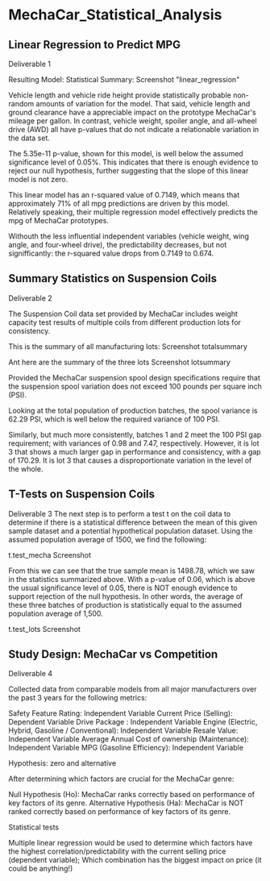 # MechaCar_Statistical_Analysis

## Linear Regression to Predict MPG

  Deliverable 1
  
Resulting Model:
Statistical Summary:
Screenshot "linear_regression"

Vehicle length and vehicle ride height provide statistically probable non-random amounts of variation for the model. That said, vehicle length and ground clearance have a appreciable impact on the prototype MechaCar's mileage per gallon. In contrast, vehicle weight, spoiler angle, and all-wheel drive (AWD) all have p-values that do not indicate a relationable variation in the data set.

The 5.35e-11 p-value, shown for this model,  is well below the assumed significance level of 0.05%. This indicates that there is enough evidence to reject our null hypothesis, further suggesting that the slope of this linear model is not zero.

This linear model has an r-squared value of 0.7149, which means that approximately 71% of all mpg predictions are driven by this model. Relatively speaking, their multiple regression model effectively predicts the mpg of MechaCar prototypes.

Withouth the less influential independent variables (vehicle weight, wing angle, and four-wheel drive), the predictability decreases, but not signifficantly: the r-squared value drops from 0.7149 to 0.674.


## Summary Statistics on Suspension Coils
  
  Deliverable 2
  
The Suspension Coil data set provided by MechaCar includes weight capacity test results of multiple coils from different production lots for consistency.

This is the summary of all manufacturing lots:
Screenshot totalsummary

Ant here are the summary of the three lots
Screenshot lotsummary

Provided the MechaCar suspension spool design specifications require that the suspension spool variation does not exceed 100 pounds per square inch (PSI).

Looking at the total population of production batches, the spool variance is 62.29 PSI, which is well below the required variance of 100 PSI.

Similarly, but much more consistently, batches 1 and 2 meet the 100 PSI gap requirement; with variances of 0.98 and 7.47, respectively. However, it is lot 3 that shows a much larger gap in performance and consistency, with a gap of 170.29. It is lot 3 that causes a disproportionate variation in the level of the whole.

## T-Tests on Suspension Coils

  Deliverable 3 
The next step is to perform a test t on the coil data to determine if there is a statistical difference between the mean of this given sample dataset and a potential hypothetical population dataset. Using the assumed population average of 1500, we find the following:

t.test_mecha
Screenshot

From this we can see that the true sample mean is 1498.78, which we saw in the statistics summarized above. With a p-value of 0.06, which is above the usual significance level of 0.05, there is NOT enough evidence to support rejection of the null hypothesis. In other words, the average of these three batches of production is statistically equal to the assumed population average of 1,500.

t.test_lots
Screenshot

## Study Design: MechaCar vs Competition
  Deliverable 4
  
  Collected data from comparable models from all major manufacturers over the past 3 years for the following metrics:

Safety Feature Rating: Independent Variable
Current Price (Selling): Dependent Variable
Drive Package : Independent Variable
Engine (Electric, Hybrid, Gasoline / Conventional): Independent Variable
Resale Value: Independent Variable
Average Annual Cost of ownership (Maintenance): Independent Variable
MPG (Gasoline Efficiency): Independent Variable

Hypothesis: zero and alternative

After determining which factors are crucial for the MechaCar genre:

Null Hypothesis (Ho): MechaCar ranks correctly based on performance of key factors of its genre.
Alternative Hypothesis (Ha): MechaCar is NOT ranked correctly based on performance of key factors of its genre.

Statistical tests

Multiple linear regression would be used to determine which factors have the highest correlation/predictability with the current selling price (dependent variable); Which combination has the biggest impact on price (it could be anything!)
